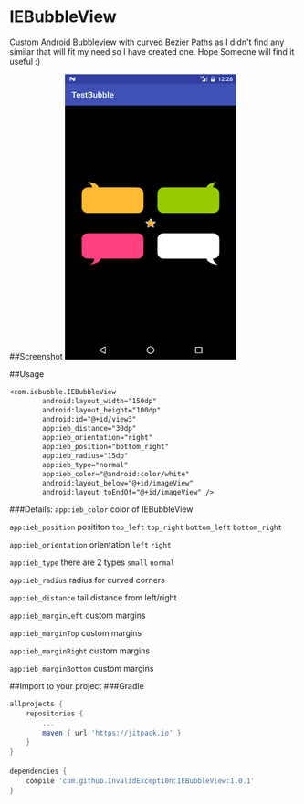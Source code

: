 # IEBubbleView
Custom Android Bubbleview with curved Bezier Paths as I didn't find any similar that will fit my need so I have created one.
Hope Someone will find it useful :)

##Screenshot
<img src="https://github.com/InvalidExcepti0n/IEBubbleView/raw/master/Screenshot_IEBubbleView.png" data-canonical-src="https://github.com/InvalidExcepti0n/IEBubbleView/raw/master/Screenshot_IEBubbleView.png" width="300" height="500" />

##Usage
```
<com.iebubble.IEBubbleView
        android:layout_width="150dp"
        android:layout_height="100dp"
        android:id="@+id/view3"
        app:ieb_distance="30dp"
        app:ieb_orientation="right"
        app:ieb_position="bottom_right"
        app:ieb_radius="15dp"
        app:ieb_type="normal"
        app:ieb_color="@android:color/white"
        android:layout_below="@+id/imageView"
        android:layout_toEndOf="@+id/imageView" />
```
###Details:
`app:ieb_color` color of IEBubbleView

`app:ieb_position` posititon `top_left` `top_right` `bottom_left` `bottom_right`
  
`app:ieb_orientation` orientation `left` `right`

`app:ieb_type` there are 2 types `small` `normal`

`app:ieb_radius` radius for curved corners

`app:ieb_distance` tail distance from left/right

`app:ieb_marginLeft` custom margins

`app:ieb_marginTop` custom margins

`app:ieb_marginRight` custom margins

`app:ieb_marginBottom` custom margins


##Import to your project
###Gradle
```groovy
allprojects {
    repositories {
        ...
        maven { url 'https://jitpack.io' }
    }
}

dependencies {
    compile 'com.github.InvalidExcepti0n:IEBubbleView:1.0.1'
}
```
